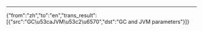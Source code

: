 ---
{"from":"zh","to":"en","trans_result":[{"src":"GC\u53caJVM\u53c2\u6570","dst":"GC and JVM parameters"}]}